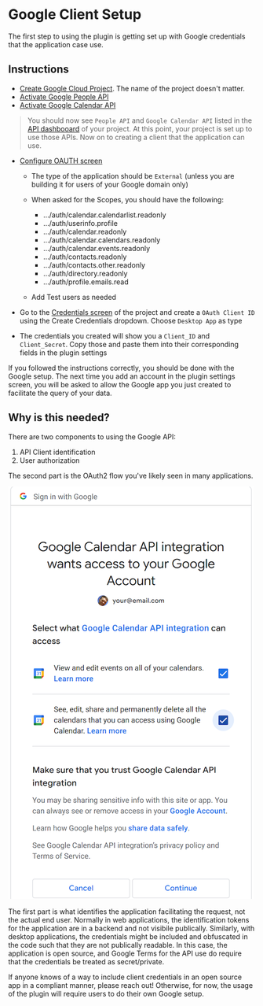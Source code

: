 # Google Client Setup

The first step to using the plugin is getting set up with Google credentials that the application case use.

## Instructions

- [Create Google Cloud Project](https://console.cloud.google.com/projectcreate?). The name of the project doesn't matter.
- [Activate Google People API](https://console.cloud.google.com/apis/api/people.googleapis.com)
- [Activate Google Calendar API](https://console.cloud.google.com/apis/api/calendar-json.googleapis.com)

> You should now see `People API` and `Google Calendar API` listed in the [API dashbooard](https://console.cloud.google.com/apis/dashboard) of your project. At this point, your project is set up to use those APIs. Now on to creating a client that the application can use.

- [Configure OAUTH screen](https://console.cloud.google.com/apis/credentials/consent?)

  - The type of the application should be `External` (unless you are building it for users of your Google domain only)
  - When asked for the Scopes, you should have the following:

    - .../auth/calendar.calendarlist.readonly
    - .../auth/userinfo.profile
    - .../auth/calendar.readonly
    - .../auth/calendar.calendars.readonly
    - .../auth/calendar.events.readonly
    - .../auth/contacts.readonly
    - .../auth/contacts.other.readonly
    - .../auth/directory.readonly
    - .../auth/profile.emails.read

  - Add Test users as needed

- Go to the [Credentials screen](https://console.cloud.google.com/apis/credentials) of the project and create a `OAuth Client ID` using the Create Credentials dropdown. Choose `Desktop App` as type

- The credentials you created will show you a `Client_ID` and `Client_Secret`. Copy those and paste them into their corresponding fields in the plugin settings

If you followed the instructions correctly, you should be done with the Google setup. The next time you add an account in the plugin settings screen, you will be asked to allow the Google app you just created to facilitate the query of your data.

## Why is this needed?

There are two components to using the Google API:

1. API Client identification
1. User authorization

The second part is the OAuth2 flow you've likely seen in many applications.

![](images/grant-consent-1.png)

The first part is what identifies the application facilitating the request, not the actual end user. Normally in web applications, the identification tokens for the application are in a backend and not visibile publically. Similarly, with desktop applications, the credentials might be included and obfuscated in the code such that they are not publically readable. In this case, the application is open source, and Google Terms for the API use do require that the credentials be treated as secret/private.

If anyone knows of a way to include client credentials in an open source app in a compliant manner, please reach out! Otherwise, for now, the usage of the plugin will require users to do their own Google setup.
